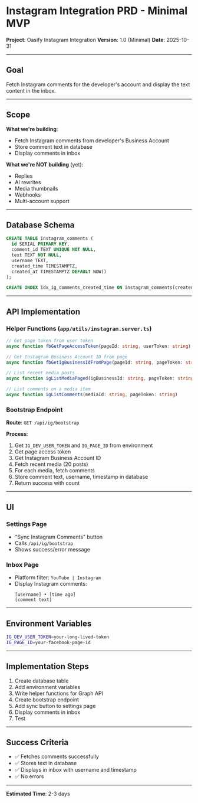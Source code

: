 # Instagram Integration PRD - Minimal MVP

**Project**: Oasify Instagram Integration
**Version**: 1.0 (Minimal)
**Date**: 2025-10-31

---

## Goal

Fetch Instagram comments for the developer's account and display the text content in the inbox.

---

## Scope

**What we're building**:
- Fetch Instagram comments from developer's Business Account
- Store comment text in database
- Display comments in inbox

**What we're NOT building** (yet):
- Replies
- AI rewrites
- Media thumbnails
- Webhooks
- Multi-account support

---

## Database Schema

```sql
CREATE TABLE instagram_comments (
  id SERIAL PRIMARY KEY,
  comment_id TEXT UNIQUE NOT NULL,
  text TEXT NOT NULL,
  username TEXT,
  created_time TIMESTAMPTZ,
  created_at TIMESTAMPTZ DEFAULT NOW()
);

CREATE INDEX idx_ig_comments_created_time ON instagram_comments(created_time DESC);
```

---

## API Implementation

### Helper Functions (`app/utils/instagram.server.ts`)

```typescript
// Get page token from user token
async function fbGetPageAccessToken(pageId: string, userToken: string): Promise<string>

// Get Instagram Business Account ID from page
async function fbGetIgBusinessIdFromPage(pageId: string, pageToken: string): Promise<string>

// List recent media posts
async function igListMediaPaged(igBusinessId: string, pageToken: string, limit: number)

// List comments on a media item
async function igListComments(mediaId: string, pageToken: string)
```

### Bootstrap Endpoint

**Route**: `GET /api/ig/bootstrap`

**Process**:
1. Get `IG_DEV_USER_TOKEN` and `IG_PAGE_ID` from environment
2. Get page access token
3. Get Instagram Business Account ID
4. Fetch recent media (20 posts)
5. For each media, fetch comments
6. Store comment text, username, timestamp in database
7. Return success with count

---

## UI

### Settings Page
- "Sync Instagram Comments" button
- Calls `/api/ig/bootstrap`
- Shows success/error message

### Inbox Page
- Platform filter: `YouTube | Instagram`
- Display Instagram comments:
  ```
  [username] • [time ago]
  [comment text]
  ```

---

## Environment Variables

```bash
IG_DEV_USER_TOKEN=your-long-lived-token
IG_PAGE_ID=your-facebook-page-id
```

---

## Implementation Steps

1. Create database table
2. Add environment variables
3. Write helper functions for Graph API
4. Create bootstrap endpoint
5. Add sync button to settings page
6. Display comments in inbox
7. Test

---

## Success Criteria

- ✅ Fetches comments successfully
- ✅ Stores text in database
- ✅ Displays in inbox with username and timestamp
- ✅ No errors

---

**Estimated Time**: 2-3 days
